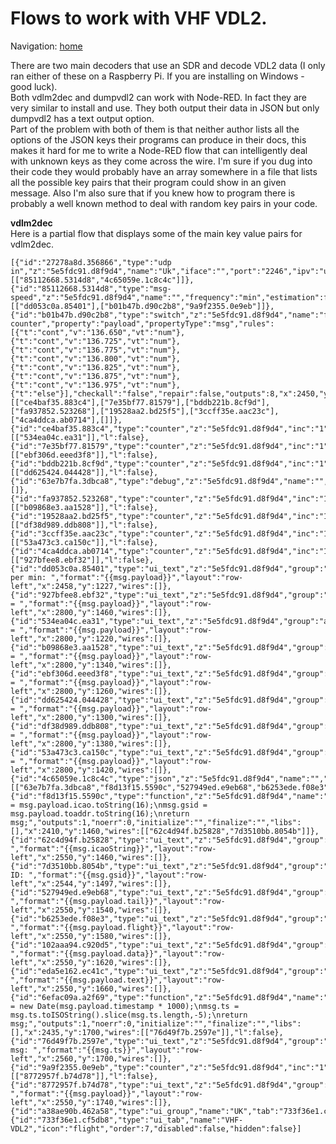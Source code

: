 # Flows to work with VHF VDL2.   
   
Navigation: [home](README.md)  

There are two main decoders that use an SDR and decode VDL2 data (I only ran either of these on a Raspberry Pi. If you are installing on Windows - good luck).    
Both vdlm2dec and dumpvdl2 can work with Node-RED. In fact they are very similar to install and use. They both output their data in JSON but only dumpvdl2 has a text output option.   
Part of the problem with both of them is that neither author lists all the options of the JSON keys their programs can produce in their docs, this makes it hard for me to write a Node-RED flow that can intelligently deal with unknown keys as they come across the wire. I'm sure if you dug into their code they would probably have an array somewhere in a file that lists all the possible key pairs that their program could show in an given message. Also I'm also sure that if you knew how to program there is probably a well known method to deal with random key pairs in your code.   
   
**vdlm2dec**  
Here is a partial flow that displays some of the main key value pairs for vdlm2dec.    
    
    [{"id":"27278a8d.356866","type":"udp in","z":"5e5fdc91.d8f9d4","name":"Uk","iface":"","port":"2246","ipv":"udp4","multicast":"false","group":"","datatype":"utf8","x":2030,"y":1380,"wires":[["85112668.5314d8","4c65059e.1c8c4c"]]},{"id":"85112668.5314d8","type":"msg-speed","z":"5e5fdc91.d8f9d4","name":"","frequency":"min","estimation":false,"ignore":false,"x":2210,"y":1380,"wires":[["dd053c0a.85401"],["b01b47b.d90c2b8","9a9f2355.0e9eb"]]},{"id":"b01b47b.d90c2b8","type":"switch","z":"5e5fdc91.d8f9d4","name":"frequency counter","property":"payload","propertyType":"msg","rules":[{"t":"cont","v":"136.650","vt":"num"},{"t":"cont","v":"136.725","vt":"num"},{"t":"cont","v":"136.775","vt":"num"},{"t":"cont","v":"136.800","vt":"num"},{"t":"cont","v":"136.825","vt":"num"},{"t":"cont","v":"136.875","vt":"num"},{"t":"cont","v":"136.975","vt":"num"},{"t":"else"}],"checkall":"false","repair":false,"outputs":8,"x":2450,"y":1340,"wires":[["ce4baf35.883c4"],["7e35bf77.81579"],["bddb221b.8cf9d"],["fa937852.523268"],["19528aa2.bd25f5"],["3ccff35e.aac23c"],["4ca4ddca.ab0714"],[]]},{"id":"ce4baf35.883c4","type":"counter","z":"5e5fdc91.d8f9d4","inc":"1","name":"","x":2675,"y":1220,"wires":[["534ea04c.ea31"]],"l":false},{"id":"7e35bf77.81579","type":"counter","z":"5e5fdc91.d8f9d4","inc":"1","name":"","x":2675,"y":1260,"wires":[["ebf306d.eeed3f8"]],"l":false},{"id":"bddb221b.8cf9d","type":"counter","z":"5e5fdc91.d8f9d4","inc":"1","name":"","x":2675,"y":1300,"wires":[["dd625424.044428"]],"l":false},{"id":"63e7b7fa.3dbca8","type":"debug","z":"5e5fdc91.d8f9d4","name":"","active":true,"tosidebar":true,"console":false,"tostatus":false,"complete":"false","statusVal":"","statusType":"auto","x":2150,"y":1540,"wires":[]},{"id":"fa937852.523268","type":"counter","z":"5e5fdc91.d8f9d4","inc":"1","name":"","x":2675,"y":1340,"wires":[["b09868e3.aa1528"]],"l":false},{"id":"19528aa2.bd25f5","type":"counter","z":"5e5fdc91.d8f9d4","inc":"1","name":"","x":2675,"y":1380,"wires":[["df38d989.ddb808"]],"l":false},{"id":"3ccff35e.aac23c","type":"counter","z":"5e5fdc91.d8f9d4","inc":"1","name":"","x":2675,"y":1420,"wires":[["53a473c3.ca150c"]],"l":false},{"id":"4ca4ddca.ab0714","type":"counter","z":"5e5fdc91.d8f9d4","inc":"1","name":"","x":2675,"y":1460,"wires":[["927bfee8.ebf32"]],"l":false},{"id":"dd053c0a.85401","type":"ui_text","z":"5e5fdc91.d8f9d4","group":"a38ae90b.462a58","order":17,"width":1,"height":1,"name":"","label":"msg per min: ","format":"{{msg.payload}}","layout":"row-left","x":2458,"y":1227,"wires":[]},{"id":"927bfee8.ebf32","type":"ui_text","z":"5e5fdc91.d8f9d4","group":"a38ae90b.462a58","order":19,"width":2,"height":1,"name":"","label":"136.975 = ","format":"{{msg.payload}}","layout":"row-left","x":2800,"y":1460,"wires":[]},{"id":"534ea04c.ea31","type":"ui_text","z":"5e5fdc91.d8f9d4","group":"a38ae90b.462a58","order":1,"width":2,"height":1,"name":"","label":"136.650 = ","format":"{{msg.payload}}","layout":"row-left","x":2800,"y":1220,"wires":[]},{"id":"b09868e3.aa1528","type":"ui_text","z":"5e5fdc91.d8f9d4","group":"a38ae90b.462a58","order":2,"width":2,"height":1,"name":"","label":"136.800 = ","format":"{{msg.payload}}","layout":"row-left","x":2800,"y":1340,"wires":[]},{"id":"ebf306d.eeed3f8","type":"ui_text","z":"5e5fdc91.d8f9d4","group":"a38ae90b.462a58","order":7,"width":2,"height":1,"name":"","label":"136.725 = ","format":"{{msg.payload}}","layout":"row-left","x":2800,"y":1260,"wires":[]},{"id":"dd625424.044428","type":"ui_text","z":"5e5fdc91.d8f9d4","group":"a38ae90b.462a58","order":13,"width":2,"height":1,"name":"","label":"136.775 = ","format":"{{msg.payload}}","layout":"row-left","x":2800,"y":1300,"wires":[]},{"id":"df38d989.ddb808","type":"ui_text","z":"5e5fdc91.d8f9d4","group":"a38ae90b.462a58","order":8,"width":2,"height":1,"name":"","label":"136.825 = ","format":"{{msg.payload}}","layout":"row-left","x":2800,"y":1380,"wires":[]},{"id":"53a473c3.ca150c","type":"ui_text","z":"5e5fdc91.d8f9d4","group":"a38ae90b.462a58","order":14,"width":2,"height":1,"name":"","label":"136.875 = ","format":"{{msg.payload}}","layout":"row-left","x":2800,"y":1420,"wires":[]},{"id":"4c65059e.1c8c4c","type":"json","z":"5e5fdc91.d8f9d4","name":"","property":"payload","action":"","pretty":false,"x":2190,"y":1480,"wires":[["63e7b7fa.3dbca8","f8d13f15.5590c","527949ed.e9eb68","b6253ede.f08e3","102aaa94.c920d5","eda5e162.ec41c","6efac09a.a2f69"]]},{"id":"f8d13f15.5590c","type":"function","z":"5e5fdc91.d8f9d4","name":"icao","func":"msg.icaoString = msg.payload.icao.toString(16);\nmsg.gsid = msg.payload.toaddr.toString(16);\nreturn msg;","outputs":1,"noerr":0,"initialize":"","finalize":"","libs":[],"x":2410,"y":1460,"wires":[["62c4d94f.b25828","7d3510bb.8054b"]]},{"id":"62c4d94f.b25828","type":"ui_text","z":"5e5fdc91.d8f9d4","group":"a38ae90b.462a58","order":4,"width":1,"height":1,"name":"","label":"ICAO: ","format":"{{msg.icaoString}}","layout":"row-left","x":2550,"y":1460,"wires":[]},{"id":"7d3510bb.8054b","type":"ui_text","z":"5e5fdc91.d8f9d4","group":"a38ae90b.462a58","order":10,"width":1,"height":1,"name":"","label":"GS ID: ","format":"{{msg.gsid}}","layout":"row-left","x":2544,"y":1497,"wires":[]},{"id":"527949ed.e9eb68","type":"ui_text","z":"5e5fdc91.d8f9d4","group":"a38ae90b.462a58","order":5,"width":2,"height":1,"name":"","label":"Tail: ","format":"{{msg.payload.tail}}","layout":"row-left","x":2550,"y":1540,"wires":[]},{"id":"b6253ede.f08e3","type":"ui_text","z":"5e5fdc91.d8f9d4","group":"a38ae90b.462a58","order":11,"width":2,"height":1,"name":"","label":"Flight: ","format":"{{msg.payload.flight}}","layout":"row-left","x":2550,"y":1580,"wires":[]},{"id":"102aaa94.c920d5","type":"ui_text","z":"5e5fdc91.d8f9d4","group":"a38ae90b.462a58","order":16,"width":6,"height":1,"name":"","label":"Data: ","format":"{{msg.payload.data}}","layout":"row-left","x":2550,"y":1620,"wires":[]},{"id":"eda5e162.ec41c","type":"ui_text","z":"5e5fdc91.d8f9d4","group":"a38ae90b.462a58","order":21,"width":6,"height":1,"name":"","label":"Text: ","format":"{{msg.payload.text}}","layout":"row-left","x":2550,"y":1660,"wires":[]},{"id":"6efac09a.a2f69","type":"function","z":"5e5fdc91.d8f9d4","name":"","func":"msg.ts = new Date(msg.payload.timestamp * 1000);\nmsg.ts = msg.ts.toISOString().slice(msg.ts.length,-5);\nreturn msg;","outputs":1,"noerr":0,"initialize":"","finalize":"","libs":[],"x":2435,"y":1700,"wires":[["76d49f7b.2597e"]],"l":false},{"id":"76d49f7b.2597e","type":"ui_text","z":"5e5fdc91.d8f9d4","group":"a38ae90b.462a58","order":6,"width":3,"height":1,"name":"","label":"Last msg: ","format":"{{msg.ts}}","layout":"row-left","x":2560,"y":1700,"wires":[]},{"id":"9a9f2355.0e9eb","type":"counter","z":"5e5fdc91.d8f9d4","inc":"1","name":"","x":2435,"y":1740,"wires":[["8772957f.b74d78"]],"l":false},{"id":"8772957f.b74d78","type":"ui_text","z":"5e5fdc91.d8f9d4","group":"a38ae90b.462a58","order":18,"width":1,"height":1,"name":"","label":"Total: ","format":"{{msg.payload}}","layout":"row-left","x":2550,"y":1740,"wires":[]},{"id":"a38ae90b.462a58","type":"ui_group","name":"UK","tab":"733f36e1.cf5db8","order":7,"disp":true,"width":11,"collapse":false},{"id":"733f36e1.cf5db8","type":"ui_tab","name":"VHF-VDL2","icon":"flight","order":7,"disabled":false,"hidden":false}]

